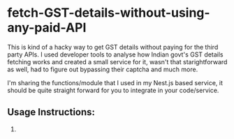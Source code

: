 # fetch-GST-details-without-using-any-paid-API

This is kind of a hacky way to get GST details without paying for the third party APIs. I used developer tools to analyse how Indian govt's GST details fetching works and created a small service for it, wasn't that starightforward as well, had to figure out bypassing their captcha and much more.  

I'm sharing the functions/module that I used in my Nest.js based service, it should be quite straight forward for you to integrate in your code/service.


## Usage Instructions:
1. 
